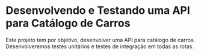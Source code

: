 # Desenvolvendo e Testando uma API para Catálogo de Carros

Este projeto tem por objetivo, desenvolver uma API para catálogo de carros. Desenvolveremos testes unitários e testes de integração em todas as rotas. 


<!-- Rode o comando abaixo para iniciar a aplicação:

```bash
    npm install
```

Rode os comando abaixo para executar a migração do banco de dados para o modo de testes e desenvolvimento, respectivamente:

```bash
    npm run migrate:test
```

```bash
    npm run migrate:dev
```

**Será essencial ter um banco de dados criado e referenciado nas variáveis de ambiente.**

Rode o comando abaixo para executar os testes:

```bash
    npm run test
```

Rode o comando abaixo para iniciar a aplicação em modo de desenvolvimento:

```bash
    npm run dev
```

Todas as rotas deverão se comportar assim como está previsto na documentação abaixo:

## Rotas e rotinas - USERS

### Cadastro de usuário POST /users

Padrão de corpo

```json
{
    "name": "John Doe",
    "email": "johndoe@email.com",
    "password": "12345678"
}
```

Padrão de resposta (STATUS: 201)

```json
{
    "id": 1,
    "name": "John Doe",
    "email": "johndoe@email.com"
}
```
#### Possíveis erros:

STATUS (409) - E-mail já cadastrado

```json
{ "message": "This email is already registered" }
```

STATUS (400) quando o corpo não é compatível com o padrão

### Login de usuário POST /users/login

Padrão de corpo

```json
{
    "name": "John Doe",
    "email": "johndoe@email.com",
    "password": "12345678"
}
```

Padrão de resposta (200)

```json
{
	"accessToken": "eyJhbGciOiJIUzI1NiIsInR5cCI6IkpXVCJ9.eyJpZCI6MSwiaWF0IjoxNzAxMjcwMjk2LCJleHAiOjE3MDEzMTM0OTZ9.Ebru139GF02sx9EFR0PouLrErYyYIcFJgLa6vIfsktA",
	"user": {
		"id": 1,
		"name": "John Doe",
		"email": "johndoe@email.com"
	}
}⁠
```

#### Possíveis erros:

STATUS (404) - Usuário não existente

```json
{ "messsage": "User not exists" }
```

STATUS (401) - E-mail e senha não correspondem

```json
{ "messsage": "Email and password doesn't match" }
```

STATUS (409) quando o corpo não é compatível com o padrão

### Recuperação de usuário /users/profile (Precisa de autorização)

#### Autorização:
```json
{
   "headers": {
        "authorization" : "Bearer token"
    }
}
```

Padrão de resposta (200)

```json
{
    "id": 1,
    "name": "John Doe",
    "email": "johndoe@email.com"
}
```

## Rotas e rotinas - TASKS - (Precisa de autorização)

### Criação de tarefa POST /tasks

Padrão de corpo

```json
{
    "title": "Lorem ipsum",
    "content": "Lorem ipsum",
    "categoryId?": 1,
}
```

Padrão de resposta  (STATUS: 201)

```json
{
    "id": 1,
    "title": "Lorem ipsum",
    "content": "Lorem ipsum",
    "finished": false,
    "categoryId": 1,
    "userId":1
}    
```

#### Possíveis erros:

STATUS (404) - Categoria inválida

```json
{
    "message": "Category not found"
}
```

STATUS (409) quando o corpo não é compatível com o padrão

### Leitura de tarefas GET /tasks

Padrão de resposta  (STATUS: 200)

```json
[
    {
        "id": 1,
        "title": "Lorem ipsum",
        "content": "Lorem ipsum",
        "finished": false,
        "categoryId": 1,
        "userId": 1,
        "category": {
            "id": 1,
            "name": "Estudo",
            "userId": 1
        }
    }  
]  
```

URL Search Params

| Parâmetro | Exemplo de uso | Descrição |
| ------ | ------ | ------ |
| category | /tasks?category=estudo | Forneça o "id" da categoria para trazer somente tarefas da categoria determinada |

#### Possíveis erros:

STATUS (404) - Categoria inválida

```json
{
    "message": "Category not found"
}
```

STATUS (403) - Categoria não pertence ao usuário

```json
{ "message": "This user is not the category owner" }
```

### Leitura de individual GET /tasks/:1

Padrão de resposta  (STATUS: 200)

```json
{
    "id": 1,
    "title": "Lorem ipsum",
    "content": "Lorem ipsum",
    "finished": false,
    "categoryId": 1,
	"userId": 1,
    "category": {
        "id": 1,
        "name": "Estudo",
        "userId": 1
    }
}   
```

#### Possíveis erros:

STATUS (404) - Tarefa inválida

```json
{
    "message": "Task not found"
}
```

STATUS (403) - Tarefa não pertence ao usuário

```json
{ "message": "This user is not the task owner" }
```

### Atualizar tarefa PATCH /tasks/:id

Padrão de corpo 

```json
{
    "title?": "Lorem ipsum update",
    "content?": "Lorem ipsum update",
    "finished?": true,
    "categoryId?": 1,
}
```

Padrão de resposta (STATUS: 200)

```json
{
    "id": 1,
    "title": "Lorem ipsum update",
    "content": "Lorem ipsum update",
    "finished": true,
    "categoryId": 1,
    "userId": 1
}    
```

#### Possíveis erros:

STATUS (404) - Tarefa inválida

```json
{
    "message": "Task not found"
}
```
STATUS (403) - Tarefa não pertence ao usuário

```json
{ "message": "This user is not the task owner" }
```

STATUS (404) - Categoria inválida

```json
{
    "message": "Category not found"
}
```

STATUS (409) quando o corpo não é compatível com o padrão

### Excluir tarefa DELETE /tasks/:id

Está rota não tem um corpo de resposta (STATUS: 204)

#### Possíveis erros:

STATUS (404) - Tarefa inválida

```json
{
    "message": "Task not found"
}
```

STATUS (403) - Tarefa não pertence ao usuário

```json
{ "message": "This user is not the task owner" }
```

## Rotas e rotinas - CATEGORIES- (Precisa de autorização)

### Criação de categoria POST /categories

Padrão de corpo

```json
{
    "name": "Example",
}
```

Padrão de resposta (STATUS 201)

```json
{
    "id": 1,
    "name": "Example",
    "userId": 1
}
```

#### Possíveis erros:

401 UNAUTHORIZED

```json 
{
	"message": "invalid signature"
}
```

STATUS (409) quando o corpo não é compatível com o padrão

### Exclusão de categoria DELETE /categories/:id

Está rota não tem um corpo de resposta (STATUS: 204)

#### Possíveis erros:

STATUS (404) - Categoria inválida

```json
{
    "message": "Category not found"
}
```

STATUS (403) - Categoria não pertence ao usuário

```json
{ "message": "This user is not the category owner" }
``` -->